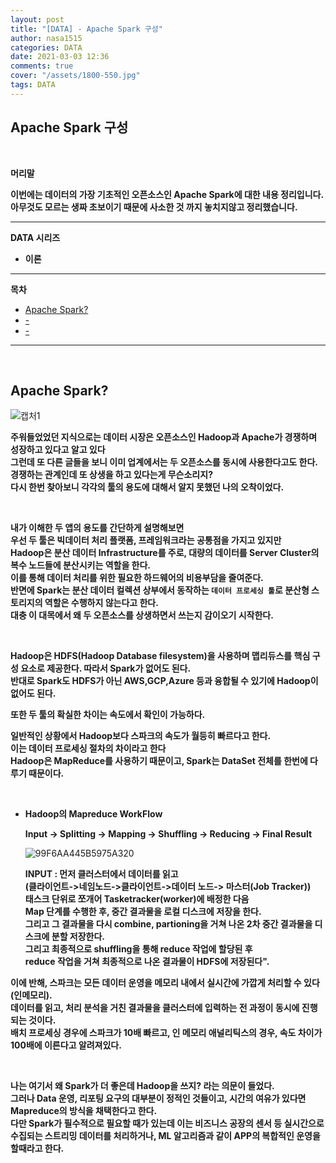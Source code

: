 ```yaml
---
layout: post
title: "[DATA] - Apache Spark 구성"
author: nasa1515
categories: DATA
date: 2021-03-03 12:36
comments: true
cover: "/assets/1800-550.jpg"
tags: DATA
---
```




## **Apache Spark 구성**


<br/>

**머리말**  

**이번에는 데이터의 가장 기초적인 오픈소스인 Apache Spark에 대한 내용 정리입니다.**  
**아무것도 모르는 생짜 초보이기 때문에 사소한 것 까지 놓치지않고 정리했습니다.**  




  


 
---

**DATA 시리즈**

* **이론**


---



**목차**


- [Apache Spark?](#a1)
- [-](#a2)
- [-](#a3)


--- 

<br/>

## **Apache Spark?**   <a name="a1"></a>   


![캡처1](https://user-images.githubusercontent.com/69498804/109732527-b3018e80-7c00-11eb-8fc9-53e9618bfac5.JPG)

**주워들었었던 지식으로는 데이터 시장은 오픈소스인 Hadoop과 Apache가 경쟁하며 성장하고 있다고 알고 있다**  
**그런데 또 다른 글들을 보니 이미 업계에서는 두 오픈소스를 동시에 사용한다고도 한다.**
**경쟁하는 관계인데 또 상생을 하고 있다는게 무슨소리지?**   
**다시 한번 찾아보니 각각의 툴의 용도에 대해서 알지 못했던 나의 오착이었다.**  

<br/>

**내가 이해한 두 앱의 용도를 간단하게 설명해보면**  
**우선 두 툴은 빅데이터 처리 플랫폼, 프레임워크라는 공통점을 가지고 있지만**  
**Hadoop은 분산 데이터 Infrastructure를 주로, 대량의 데이터를 Server Cluster의 복수 노드들에 분산시키는 역할을 한다.**  
**이를 통해 데이터 처리를 위한 필요한 하드웨어의 비용부담을 줄여준다.**   
**반면에 Spark는 분산 데이터 컬렉션 상부에서 동작하는 ``데이터 프로세싱 툴``로 분산형 스토리지의 역할은 수행하지 않는다고 한다.**  
**대충 이 대목에서 왜 두 오픈소스를 상생하면서 쓰는지 감이오기 시작한다.**  

<br/>
 
**Hadoop은 HDFS(Hadoop Database filesystem)을 사용하며 맵리듀스를 핵심 구성 요소로 제공한다. 따라서 Spark가 없어도 된다.**   
**반대로 Spark도 HDFS가 아닌 AWS,GCP,Azure 등과 융합될 수 있기에 Hadoop이 없어도 된다.**  

**또한 두 툴의 확실한 차이는 속도에서 확인이 가능하다.** 

**일반적인 상황에서 Hadoop보다 스파크의 속도가 월등히 빠르다고 한다.**  
**이는 데이터 프로세싱 절차의 차이라고 한다**  
**Hadoop은 MapReduce를 사용하기 때문이고, Spark는 DataSet 전체를 한번에 다루기 때문이다.**  

<br/>

* **Hadoop의 Mapreduce WorkFlow**  

    **Input -> Splitting -> Mapping -> Shuffling -> Reducing -> Final Result**

    ![99F6AA445B5975A320](https://user-images.githubusercontent.com/69498804/109735558-4ee1c900-7c06-11eb-85aa-5fd05dc011f1.jpg)


    **INPUT : 먼저 클러스터에서 데이터를 읽고**  
    **(클라이언트->네임노드->클라이언트->데이터 노드-> 마스터(Job Tracker))**  
    **태스크 단위로 쪼개어 Tasketracker(worker)에 배정한 다음**  
    **Map 단계를 수행한 후, 중간 결과물을 로컬 디스크에 저장을 한다.**  
    **그리고 그 결과물을 다시 combine, partioning을 거쳐 나온 2차 중간 결과물을 디스크에 분할 저장한다.**  
    **그리고 최종적으로 shuffling을 통해 reduce 작업에 할당된 후**  
    **reduce 작업을 거쳐 최종적으로 나온 결과물이 HDFS에 저장된다".**



**이에 반해, 스파크는 모든 데이터 운영을 메모리 내에서 실시간에 가깝게 처리할 수 있다(인메모리).**  
**데이터를 읽고, 처리 분석을 거친 결과물을 클러스터에 입력하는 전 과정이 동시에 진행되는 것이다.**  
**배치 프로세싱 경우에 스파크가 10배 빠르고, 인 메모리 애널리틱스의 경우, 속도 차이가 100배에 이른다고 알려져있다.**   

<br/>

**나는 여기서 왜 Spark가 더 좋은데 Hadoop을 쓰지? 라는 의문이 들었다.**  
**그러나 Data 운영, 리포팅 요구의 대부분이 정적인 것들이고, 시간의 여유가 있다면 Mapreduce의 방식을 채택한다고 한다.**  
**다만 Spark가 필수적으로 필요할 때가 있는데 이는 비즈니스 공장의 센서 등 실시간으로 수집되는 스트리밍 데이터를 처리하거나, ML 알고리즘과 같이 APP의 복합적인 운영을 할때라고 한다.**  
